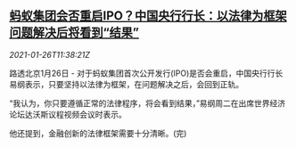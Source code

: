 <!--1611663795000-->
[蚂蚁集团会否重启IPO？中国央行行长：以法律为框架 问题解决后将看到“结果”](https://cn.reuters.com/article/ant-group-ipo-cen-yigang-0126-idCNKBS29V18Y)
------

<div><i>2021-01-26T11:38:21Z</i></div><p>路透北京1月26日 - 对于蚂蚁集团首次公开发行(IPO)是否会重启，中国央行行长易纲表示，只要坚持以法律为框架，在问题解决之后，会回到正轨。</p><p>“我认为，你只要遵循正常的法律程序，将会看到结果，”易纲周二在出席世界经济论坛达沃斯议程视频会议时表示。</p><p>他还提到，金融创新的法律框架需要十分清晰。(完)</p>
